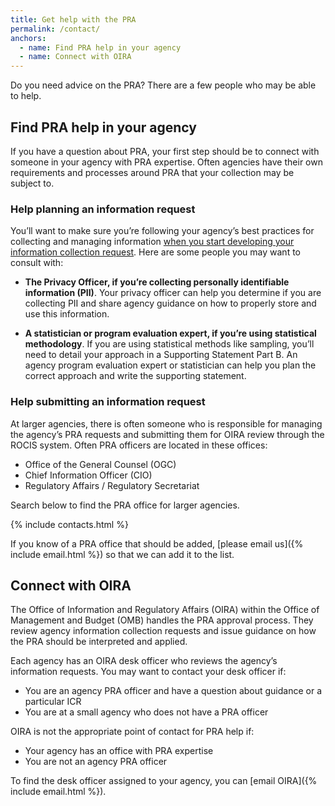 ```yaml
---
title: Get help with the PRA
permalink: /contact/
anchors:
  - name: Find PRA help in your agency
  - name: Connect with OIRA
---
```


Do you need advice on the PRA? There are a few people who may be able to help.

## Find PRA help in your agency

If you have a question about PRA, your first step should be to connect with someone in your agency with PRA expertise. Often agencies have their own requirements and processes around PRA that your collection may be subject to.

### Help planning an information request

You’ll want to make sure you’re following your agency’s best practices for collecting and managing information [when you start developing your information collection request]({{'/clearance-process/#develop-the-information-collection-request-within-your-agency'|relative_url}}). Here are some people you may want to consult with:

- **The Privacy Officer, if you’re collecting personally identifiable information (PII)**. Your privacy officer can help you determine if you are collecting PII and share agency guidance on how to properly store and use this information.

- **A statistician or program evaluation expert, if you’re using statistical methodology**. If you are using statistical methods like sampling, you’ll need to detail your approach in a Supporting Statement Part B. An agency program evaluation expert or statistician can help you plan the correct approach and write the supporting statement.

### Help submitting an information request

At larger agencies, there is often someone who is responsible for managing the agency’s PRA requests and submitting them for OIRA review through the ROCIS system. Often PRA officers are located in these offices:

- Office of the General Counsel (OGC)
- Chief Information Officer (CIO)
- Regulatory Affairs / Regulatory Secretariat

Search below to find the PRA office for larger agencies.

{% include contacts.html %}

If you know of a PRA office that should be added, [please email us]({% include email.html %}) so that we can add it to the list.

## Connect with OIRA

The Office of Information and Regulatory Affairs (OIRA) within the Office of Management and Budget (OMB) handles the PRA approval process. They review agency information collection requests and issue guidance on how the PRA should be interpreted and applied.

Each agency has an OIRA desk officer who reviews the agency’s information requests. You may want to contact your desk officer if:

- You are an agency PRA officer and have a question about guidance or a particular ICR
- You are at a small agency who does not have a PRA officer

OIRA is not the appropriate point of contact for PRA help if:

- Your agency has an office with PRA expertise
- You are not an agency PRA officer

To find the desk officer assigned to your agency, you can [email OIRA]({% include email.html %}).
